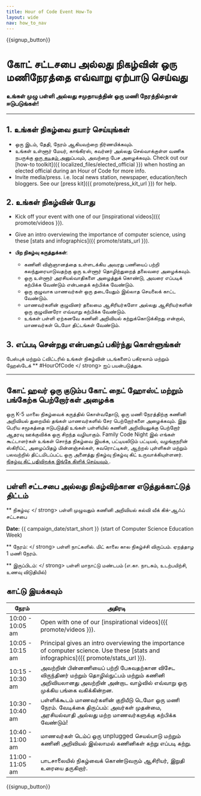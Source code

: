 ```yaml
---
title: Hour of Code Event How-To
layout: wide
nav: how_to_nav
---
```


{{signup_button}}

# கோட் சட்டசபை அல்லது நிகழ்வின் ஒரு மணிநேரத்தை எவ்வாறு ஏற்பாடு செய்வது

### உங்கள் முழு பள்ளி அல்லது சமுதாயத்தின் ஒரு மணி நேரத்தில்தான் ஈடுபடுங்கள்!

* * *

## 1. உங்கள் நிகழ்வை தயார் செய்யுங்கள்

- ஒரு இடம், தேதி, நேரம் ஆகியவற்றை நிர்ணயிக்கவும்.
- உங்கள் உள்ளூர் மேயர், காங்கிரஸ், கவர்னர் அல்லது செல்வாக்குள்ள வணிக நபருக்கு [ ஒரு கடிதம் ](https://hourofcode.com/promote/resources#sample-emails) அனுப்பவும், அவற்றை பேச அழைக்கவும். Check out our [how-to toolkit]({{ localized_files/elected_official }}) when hosting an elected official during an Hour of Code for more info.
- Invite media/press. i.e. local news station, newspaper, education/tech bloggers. See our [press kit]({{ promote/press_kit_url }}) for help.

## 2. உங்கள் நிகழ்வின் போது

- Kick off your event with one of our [inspirational videos]({{ promote/videos }}).
- Give an intro overviewing the importance of computer science, using these [stats and infographics]({{ promote/stats_url }}).   
      
    
- **பிற நிகழ்வு கருத்துக்கள்**: 
    - கணினி விஞ்ஞானத்தை உள்ளடக்கிய அவரது பணியைப் பற்றி கலந்துரையாடுவதற்கு ஒரு உள்ளூர் தொழிற்துறைத் தலைவரை அழைக்கவும்.
    - ஒரு உள்ளூர் அரசியல்வாதிகளை அழைத்துக் கொண்டு, அவரை எப்படிக் கற்பிக்க வேண்டும் என்பதைக் கற்பிக்க வேண்டும்.
    - ஒரு குழுவாக மாணவர்கள் ஒரு தடையேதும் இல்லாத செயலைக் காட்ட வேண்டும்.
    - மாணவர்களின் குழுவினர் தலைமை ஆசிரியர்களோ அல்லது ஆசிரியர்களின் ஒரு குழுவினரோ எவ்வாறு கற்பிக்க வேண்டும்.
    - உங்கள் பள்ளி ஏற்கனவே கணினி அறிவியல் கற்றுக்கொடுக்கிறது என்றால், மாணவர்கள் டெமோ திட்டங்கள் வேண்டும்.

## 3. எப்படி சென்றது என்பதைப் பகிர்ந்து கொள்ளுங்கள்

பேஸ்புக் மற்றும் ட்விட்டரில் உங்கள் நிகழ்வின் படங்களைப் பகிரலாம் மற்றும் ஹேஸ்டேக் ** #HourOfCode </ strong> ஐப் பயன்படுத்துக.</p> 

* * *

## கோட் ஹவர் ஒரு குடும்ப கோட் நைட் ஹோஸ்ட் மற்றும் பங்கேற்க பெற்றோர்கள் அழைக்க

ஒரு K-5 மாலை நிகழ்வைக் கருத்தில் கொள்வதோடு, ஒரு மணி நேரத்திற்கு கணினி அறிவியல் துறையில் தங்கள் மாணவர்களில் சேர பெற்றோர்களை அழைக்கவும். இது பெரிய சமூகத்தை ஈடுபடுத்தி உங்கள் பள்ளியில் கணினி அறிவியலுக்கு பெற்றோர் ஆதரவு ஊக்குவிக்க ஒரு சிறந்த வழியாகும். Family Code Night இல் எங்கள் கூட்டாளர்கள் உங்கள் சொந்த நிகழ்வை இயக்க, பட்டியலிடும் பட்டியல், வழங்குநரின் ஸ்கிரிப்ட், அழைப்பிதழ் மின்னஞ்சல்கள், சுவரொட்டிகள், ஆற்றல் புள்ளிகள் மற்றும் பலவற்றில் திட்டமிடப்பட்ட ஒரு அனைத்து நிகழ்வு நிகழ்வு கிட் உருவாக்கியுள்ளனர். [ நிகழ்வு கிட் பதிவிறக்க இங்கே கிளிக் செய்யவும் ](http://www.familycodenight.org/DownloadCodeDotOrg.html).

* * *

## பள்ளி சட்டசபை அல்லது நிகழ்விற்கான எடுத்துக்காட்டுத் திட்டம்

** நிகழ்வு: </ strong> பள்ளி முழுவதும் கணினி அறிவியல் கல்வி வீக் கிக்-ஆஃப் சட்டசபை</p> 

**Date:** {{ campaign_date/start_short }} (start of Computer Science Education Week)

** நேரம்: </ strong> பள்ளி நாட்களில். மிட் காலை கால நிகழ்ச்சி விருப்பம். ஏறத்தாழ 1 மணி நேரம்.</p> 

** இருப்பிடம்: </ strong> பள்ளி மாநாட்டு மண்டபம் (எ.கா. நாடகம், உடற்பயிற்சி, உணவு விடுதியில்)</p> 

## காட்டு இயக்கவும்

| நேரம்            | அதிரடி                                                                                                                                                                   |
| ---------------- | ------------------------------------------------------------------------------------------------------------------------------------------------------------------------ |
| 10:00 - 10:05 am | Open with one of our [inspirational videos]({{ promote/videos }}).                                                                                                       |
| 10:05 - 10:15 am | Principal gives an intro overviewing the importance of computer science. Use these [stats and infographics]({{ promote/stats_url }}).                                    |
| 10:15 - 10:30 am | அவற்றின் பின்னணியைப் பற்றி பேசுவதற்கான விசேட விருந்தினர் மற்றும் தொழில்நுட்பம் மற்றும் கணினி அறிவியலானது அவற்றின் அன்றாட வாழ்வில் எவ்வாறு ஒரு முக்கிய பங்கை வகிக்கின்றன. |
| 10:30 - 10:40 am | பள்ளிக்கூடம் மாணவர்களின் குறியீடு டெமோ ஒரு மணி நேரம். வேடிக்கை திருப்பம்: அவர்கள் முதன்மை, அரசியல்வாதி அல்லது மற்ற மாணவர்களுக்கு கற்பிக்க வேண்டும்!                      |
| 10:40 - 11:00 am | மாணவர்கள் டெம்ப் ஒரு unplugged செயல்பாடு மற்றும் கணினி அறிவியல் இல்லாமல் கணினிகள் கற்று எப்படி கற்று.                                                                    |
| 11:00 - 11:05 am | பாடசாலையில் நிகழ்வைக் கொண்டுவரும் ஆசிரியர், இறுதி உரையை தருகிறார்.                                                                                                       |

{{signup_button}}